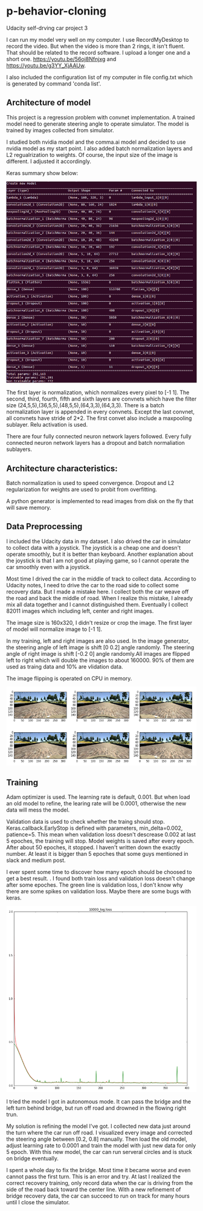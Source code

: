 # p-behavior-cloning
Udacity self-drving car project 3

I can run my model very well on my computer. I use RecordMyDesktop to record the video. But when the video is more than 2 rings, it isn't fluent. That should be related to the record software. I upload a longer one and a short one.
https://youtu.be/56oj8Nfnjxg and https://youtu.be/g3YY_XjAAUw.

I also included the configuration list of my computer in file config.txt which is generated by command 'conda list'.


## Architecture of model
This project is a regression problem with convnet implementation. A trained model need to generate steering angle to operate simulator. The model is trained by images collected from simulator.

I studied both nvidia model and the comma.ai model and decided to use nvidia model as my start point. I also added batch normalization layers and L2 regualrization to weights. Of course, the input size of the image is different. I adjusted it accordingly.

Keras summary show below:
 
![Model Arch](images/drive_model.png?raw=true "Model Architecture")

The first layer is normalization, which normalizes every pixel to [-1  1]. The second, third, fourth, fifth and sixth layers are convnets which have the filter size (24,5,5),(36,5,5),(48,5,5),(64,3,3),(64,3,3). There is a batch normalization layer is appended in every convnets. Except the last convnet, all convnets have stride of 2*2. The first convet also include a maxpooling sublayer. Relu activation is used.

There are four fully connected neuron network layers followed. Every fully connected neuron network layers has a dropout and batch normaliation sublayers.

## Architecture characteristics:
Batch normalization is used to speed convergence. Dropout and L2 regularization for weights are used to probit from overfitting. 

A python generator is implemented to read images from disk on the fly that will save memory.

## Data Preprocessing
I included the Udacity data in my dataset. I also drived the car in simulator to collect data with a joystick. The joystick is a cheap one and doesn't operate smoothly, but it is better than keyboard. Another explanation about the joystick is that I am not good at playing game, so I cannot operate the car smoothly even with a joystick.

Most time I drived the car in the middle of track to collect data. According to Udacity notes, I need to drive the car to the road side to collect some recovery data. But I made a mistake here. I collect both the car weave off the road and back the middle of road. When I realize this mistake, I already mix all data together and I cannot distinguished them. Eventually I collect 82011 images which including left, center and right images.

The image size is 160x320, I didn't resize or crop the image. The first layer of model will normalize image to [-1 1].

In my training, left and right images are also used. In the image generator, the steering angle of left image is shift [0 0.2] angle randomly. The steering angle of right image is shift [-0.2 0] angle randomly.All images are flipped left to right which will double the images to about 160000. 90% of them are used as traing data and 10% are vlidation data.

The image flipping is operated on CPU in memory.

![loss history](images/visuals.png?raw=true "loss history")


## Training

Adam optimizer is used. The learning rate is default, 0.001. But when load an old model to refine, the learing rate will be 0.0001, otherwise the new data will mess the model.

Validation data is used to check whether the traing should stop. Keras.callback.EarlyStop is defined with parameters, min_delta=0.002, patience=5. This mean when validation loss doesn't descrease 0.002 at last 5 epoches, the training will stop. Model weights is saved after every epoch. After about 50 epoches, it stopped. I haven't written down the exactly number. At least it is bigger than 5 epoches that some guys mentioned in slack and medium post.

I ever spent some time to discover how many epoch should be choosed to get a best result. <insert a loss history picture here>. I found both train loss and validation loss doesn't change after some epoches. The green line is validation loss, I don't know why there are some spikes on validation loss. Maybe there are some bugs with keras.

![loss history](images/loss_history1.png?raw=true "loss history")

I tried the model I got in autonomous mode. It can pass the bridge and the left turn behind bridge, but run off road and drowned in the flowing right trun.

My solution is refining the model I've got. I collected new data just around the turn where the car run off road. I visualized every image and corrected the steering angle between [0.2, 0.8] manually. Then load the old model, adjust learning rate to 0.0001 and train the model with just new data for only 5 epoch. With this new model, the car can run serveral circles and is stuck on bridge eventually.

I spent a whole day to fix the bridge. Most time it became worse and even cannot pass the first turn. This is an error and try. At last I realized the correct recovery training, only record data when the car is driving from the side of the road back toward the center line. With a new refinement of bridge recovery data, the car can succeed to run on track for many hours until I close the simulator. 

